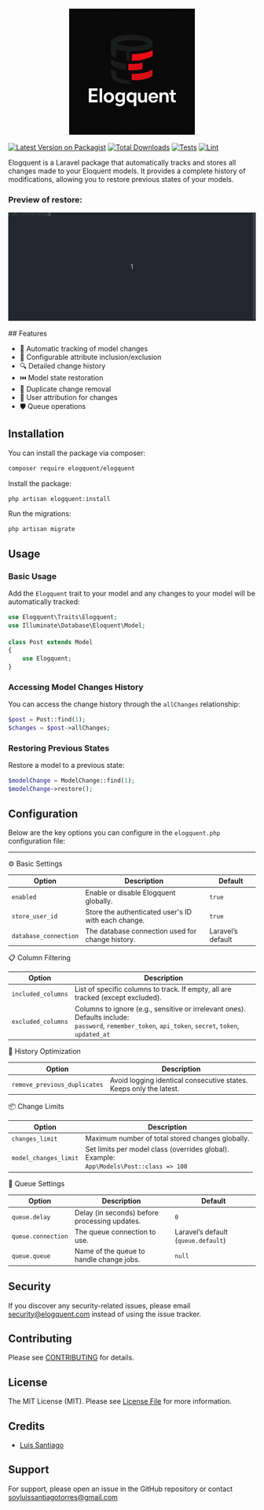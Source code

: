 <p align="center">
    <img src="assets/logo.png">
</p>

[![Latest Version on Packagist](https://img.shields.io/packagist/v/luissantiago/elogquent.svg?style=flat-square)](https://packagist.org/packages/luissantiago/elogquent)
[![Total Downloads](https://img.shields.io/packagist/dt/luissantiago/elogquent.svg?style=flat-square)](https://packagist.org/packages/luissantiago/elogquent)
[![Tests](https://github.com/luissantiago/elogquent/actions/workflows/run-tests.yml/badge.svg)](https://github.com/luissantiago/elogquent/actions/workflows/run-tests.yml)
[![Lint](https://github.com/luissantiago/elogquent/actions/workflows/code-quality.yml/badge.svg)](https://github.com/luissantiago/elogquent/actions/workflows/code-quality.yml)

Elogquent is a Laravel package that automatically tracks and stores all changes made to your Eloquent models. It
provides a complete history of modifications, allowing you to restore previous states of your models.

### Preview of restore:

<p align="center">
  <img src="assets/RestoreChange.gif" alt="RestoreChange"/>
</p>
## Features

- 🔄 Automatic tracking of model changes
- 📝 Configurable attribute inclusion/exclusion
- 🔍 Detailed change history
- ⏮️ Model state restoration
- 🧹 Duplicate change removal
- 👤 User attribution for changes
- 🛡️ Queue operations

## Installation

You can install the package via composer:

```bash
composer require elogquent/elogquent
```

Install the package:

```bash
php artisan elogquent:install
```

Run the migrations:

```bash
php artisan migrate
```

## Usage

### Basic Usage

Add the `Elogquent` trait to your model and any changes to your model will be automatically tracked:

```php
use Elogquent\Traits\Elogquent;
use Illuminate\Database\Eloquent\Model;

class Post extends Model
{
    use Elogquent;
}
```

### Accessing Model Changes History

You can access the change history through the `allChanges` relationship:

```php
$post = Post::find(1);
$changes = $post->allChanges;
```

### Restoring Previous States

Restore a model to a previous state:

```php
$modelChange = ModelChange::find(1);
$modelChange->restore();
```

## Configuration

Below are the key options you can configure in the `elogquent.php` configuration file:

---
⚙️ Basic Settings

| Option                | Description                                         | Default           |
|-----------------------|-----------------------------------------------------|-------------------|
| `enabled`             | Enable or disable Elogquent globally.               | `true`            |
| `store_user_id`       | Store the authenticated user's ID with each change. | `true`            |
| `database_connection` | The database connection used for change history.    | Laravel’s default |    

📋 Column Filtering

| Option             | Description                                                                                                                                             |
|--------------------|---------------------------------------------------------------------------------------------------------------------------------------------------------|
| `included_columns` | List of specific columns to track. If empty, all are tracked (except excluded).                                                                         |
| `excluded_columns` | Columns to ignore (e.g., sensitive or irrelevant ones). Defaults include:<br>`password`, `remember_token`, `api_token`, `secret`, `token`, `updated_at` |

🧹 History Optimization

| Option                       | Description                                                        |
|------------------------------|--------------------------------------------------------------------|
| `remove_previous_duplicates` | Avoid logging identical consecutive states. Keeps only the latest. |

📦 Change Limits

| Option                | Description                                                                                   |
|-----------------------|-----------------------------------------------------------------------------------------------|
| `changes_limit`       | Maximum number of total stored changes globally.                                              |
| `model_changes_limit` | Set limits per model class (overrides global).<br>Example:<br>`App\Models\Post::class => 100` |

🧵 Queue Settings

| Option             | Description                                   | Default                             |
|--------------------|-----------------------------------------------|-------------------------------------|
| `queue.delay`      | Delay (in seconds) before processing updates. | `0`                                 |
| `queue.connection` | The queue connection to use.                  | Laravel’s default (`queue.default`) |
| `queue.queue`      | Name of the queue to handle change jobs.      | `null`                              |

## Security

If you discover any security-related issues, please email security@elogquent.com instead of using the issue tracker.

## Contributing

Please see [CONTRIBUTING](CONTRIBUTING.md) for details.

## License

The MIT License (MIT). Please see [License File](LICENSE.md) for more information.

## Credits

- [Luis Santiago](https://github.com/luissantiago)

## Support

For support, please open an issue in the GitHub repository or contact soyluissantiagotorres@gmail.com
